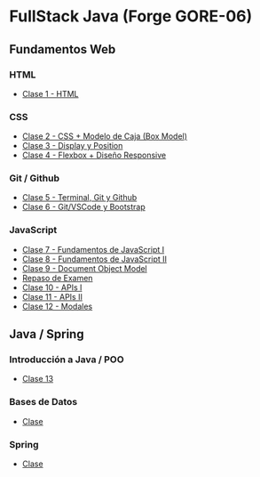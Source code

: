 # FullStack Java (Forge GORE-06)

## Fundamentos Web

### HTML

- [Clase 1 - HTML](Fundamentos-Web/Clase-1)

### CSS

- [Clase 2 - CSS + Modelo de Caja (Box Model)](Fundamentos-Web/Clase-2)
- [Clase 3 - Display y Position](Fundamentos-Web/Clase-3)
- [Clase 4 - Flexbox + Diseño Responsive](Fundamentos-Web/Clase-4)

### Git / Github

- [Clase 5 - Terminal, Git y Github](Fundamentos-Web/Clase-5)
- [Clase 6 - Git/VSCode y Bootstrap](Fundamentos-Web/Clase-6)

### JavaScript

- [Clase 7 - Fundamentos de JavaScript I](Fundamentos-Web/Clase-7)
- [Clase 8 - Fundamentos de JavaScript II](Fundamentos-Web/Clase-8)
- [Clase 9 - Document Object Model](Fundamentos-Web/Clase-9)
- [Repaso de Examen](Fundamentos-Web/Repaso)
- [Clase 10 - APIs I](Fundamentos-Web/Clase-10)
- [Clase 11 - APIs II](Fundamentos-Web/Clase-11)
- [Clase 12 - Modales](Fundamentos-Web/Clase-12)

## Java / Spring

### Introducción a Java / POO

- [Clase 13]()

### Bases de Datos

- [Clase]()

### Spring

- [Clase]()
